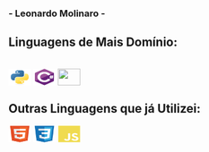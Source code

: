 ### - Leonardo Molinaro - 

## Linguagens de Mais Domínio:
<div style="display: inline_block"><br>
  <img align="center" height="30" width="40" src="https://raw.githubusercontent.com/devicons/devicon/master/icons/python/python-original.svg">
  <img align="center"  height="30" width="40" src="https://raw.githubusercontent.com/devicons/devicon/master/icons/csharp/csharp-original.svg">
  <img align="center"  height="30" width="40" src="https://raw.githubusercontent.com/devicons/devicon/master/icons/java-original-wordmark.svg](https://github.com/devicons/devicon/blob/master/icons/java/java-original-wordmark.svg)https://github.com/devicons/devicon/blob/master/icons/java/java-original-wordmark.svg](https://github.com/devicons/devicon/blob/6910f0503efdd315c8f9b858234310c06e04d9c0/icons/java/java-original-wordmark.svg)">
  
## Outras Linguagens que já Utilizei:

  <img align="center" height="30" width="40" src="https://raw.githubusercontent.com/devicons/devicon/master/icons/html5/html5-original.svg">
  <img align="center" height="30" width="40" src="https://raw.githubusercontent.com/devicons/devicon/master/icons/css3/css3-original.svg">
  <img align="center" height="30" width="40" src="https://raw.githubusercontent.com/devicons/devicon/master/icons/javascript/javascript-plain.svg">
  
</div>
